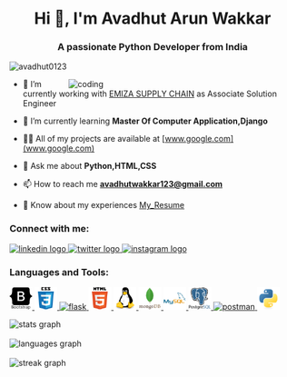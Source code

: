 <!--![logo]()-->
<h1 align="center">Hi 👋, I'm Avadhut Arun Wakkar</h1>
<h3 align="center">A passionate Python Developer from India</h3>


<p align="left"> <img src="https://komarev.com/ghpvc/?username=avadhut0123&label=Profile%20views&color=0e75b6&style=flat" alt="avadhut0123" /> </p>

<p><img align = "right" alt="coding" width= "400" src="https://media3.giphy.com/media/qgQUggAC3Pfv687qPC/giphy.gif"></p>


- 🔭 I’m currently working with [EMIZA SUPPLY CHAIN](https://emizainc.com/) as Associate Solution Engineer

- 🌱 I’m currently learning **Master Of Computer Application,Django**

- 👨‍💻 All of my projects are available at [www.google.com](www.google.com)

- 💬 Ask me about **Python,HTML,CSS**

- 📫 How to reach me **avadhutwakkar123@gmail.com**

- 📄 Know about my experiences [My_Resume](https://drive.google.com/file/d/1KcOisz9zJ_fU3ZuwfOuta7wlb_i1lMIR/view?usp=sharing)




<h3 align="left">Connect with me:</h3>
<p align="left">
<div align="left">
  <a href="https://www.linkedin.com/in/avadhut-wakkar-671a7b184/" target="_blank">
    <img src="https://raw.githubusercontent.com/maurodesouza/profile-readme-generator/master/src/assets/icons/social/linkedin/default.svg" width="52" height="40" alt="linkedin logo"  />
  </a>
  <a href="https://twitter.com/Avadhut_17" target="_blank">
    <img src="https://raw.githubusercontent.com/maurodesouza/profile-readme-generator/master/src/assets/icons/social/twitter/default.svg" width="52" height="40" alt="twitter logo"  />
  </a>
  <a href="https://www.instagram.com/avadhut_17/" target="_blank">
    <img src="https://raw.githubusercontent.com/maurodesouza/profile-readme-generator/master/src/assets/icons/social/instagram/default.svg" width="52" height="40" alt="instagram logo"  />
  </a>
 
</div>


</p>

<h3 align="left">Languages and Tools:</h3>
<p align="left"> <a href="https://getbootstrap.com" target="_blank" rel="noreferrer"> <img src="https://raw.githubusercontent.com/devicons/devicon/master/icons/bootstrap/bootstrap-plain-wordmark.svg" alt="bootstrap" width="40" height="40"/> </a> <a href="https://www.w3schools.com/css/" target="_blank" rel="noreferrer"> <img src="https://raw.githubusercontent.com/devicons/devicon/master/icons/css3/css3-original-wordmark.svg" alt="css3" width="40" height="40"/> </a> <a href="https://flask.palletsprojects.com/" target="_blank" rel="noreferrer"> <img src="https://www.vectorlogo.zone/logos/pocoo_flask/pocoo_flask-icon.svg" alt="flask" width="40" height="40"/> </a> <a href="https://www.w3schools.com/html/" target="_blank" rel="noreferrer"> <img src="https://raw.githubusercontent.com/devicons/devicon/master/icons/html5/html5-original-wordmark.svg" alt="html5" width="40" height="40"/> </a> <a href="https://www.linux.org/" target="_blank" rel="noreferrer"> <img src="https://raw.githubusercontent.com/devicons/devicon/master/icons/linux/linux-original.svg" alt="linux" width="40" height="40"/> </a> <a href="https://www.mongodb.com/" target="_blank" rel="noreferrer"> <img src="https://raw.githubusercontent.com/devicons/devicon/master/icons/mongodb/mongodb-original-wordmark.svg" alt="mongodb" width="40" height="40"/> </a> <a href="https://www.mysql.com/" target="_blank" rel="noreferrer"> <img src="https://raw.githubusercontent.com/devicons/devicon/master/icons/mysql/mysql-original-wordmark.svg" alt="mysql" width="40" height="40"/> </a> <a href="https://www.postgresql.org" target="_blank" rel="noreferrer"> <img src="https://raw.githubusercontent.com/devicons/devicon/master/icons/postgresql/postgresql-original-wordmark.svg" alt="postgresql" width="40" height="40"/> </a> <a href="https://postman.com" target="_blank" rel="noreferrer"> <img src="https://www.vectorlogo.zone/logos/getpostman/getpostman-icon.svg" alt="postman" width="40" height="40"/> </a> <a href="https://www.python.org" target="_blank" rel="noreferrer"> <img src="https://raw.githubusercontent.com/devicons/devicon/master/icons/python/python-original.svg" alt="python" width="40" height="40"/> </a> </p>

<div align="left">
  <img src="https://github-readme-stats.vercel.app/api?username=avadhut0123&hide_title=false&hide_rank=false&show_icons=true&include_all_commits=true&count_private=true&disable_animations=false&theme=dracula&locale=en&hide_border=false&order=1" height="150" alt="stats graph"  /><br><br>
  <img src="https://github-readme-stats.vercel.app/api/top-langs?username=avadhut0123&locale=en&hide_title=false&layout=compact&card_width=320&langs_count=5&theme=dracula&hide_border=false&order=2" height="150" alt="languages graph"  /><br><br>
  <img src="https://streak-stats.demolab.com?user=avadhut0123&locale=en&mode=daily&theme=dracula&hide_border=false&border_radius=5&order=3" height="150" alt="streak graph"  />
</div>

